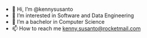 - 👋 Hi, I’m @kennysusanto
- 👀 I’m interested in Software and Data Engineering
- 🌱 I’m a bachelor in Computer Science
- 📫 How to reach me kenny.susanto@rocketmail.com

<!---
kennysusanto/kennysusanto is a ✨ special ✨ repository because its `README.md` (this file) appears on your GitHub profile.
You can click the Preview link to take a look at your changes.
--->
